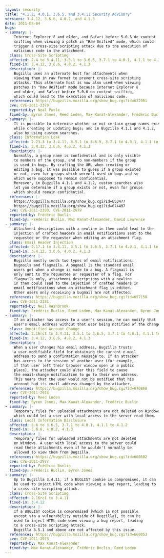 ```yaml
---
layout: security
title: "4.1.2, 4.0.1, 3.6.5, and 3.4.11 Security Advisory"
versions: 3.4.12, 3.6.6, 4.0.2, and 4.1.3
date: 2011-08-04
bugs:
- summary: |-
    Internet Explorer 8 and older, and Safari before 5.0.6 do content
    sniffing when viewing a patch in "Raw Unified" mode, which could
    trigger a cross-site scripting attack due to the execution of
    malicious code in the attachment.
  class: Cross-Site Scripting
  affected: 2.4 to 3.4.11, 3.5.1 to 3.6.5, 3.7.1 to 4.0.1, 4.1.1 to 4.1.2
  fixed-in: 3.4.12, 3.6.6, 4.0.2, 4.1.3
  description: |-
    Bugzilla uses an alternate host for attachments when
    viewing them in raw format to prevent cross-site scripting
    attacks. This alternate host is now also used when viewing
    patches in "Raw Unified" mode because Internet Explorer 8
    and older, and Safari before 5.0.6 do content sniffing,
    which could lead to the execution of malicious code.
  references: https://bugzilla.mozilla.org/show_bug.cgi?id=637981
  cve: CVE-2011-2379
  reported-by: Neal Poole
  fixed-by: Byron Jones, Reed Loden, Max Kanat-Alexander, Frédéric Buclin
- summary: |-
    It is possible to determine whether or not certain group names exist
    while creating or updating bugs; and in Bugzilla 4.1.1 and 4.1.2,
    also by using custom searches.
  class: Information Leak
  affected: 2.23.3 to 3.4.11, 3.5.1 to 3.6.5, 3.7.1 to 4.0.1, 4.1.1 to 4.1.2
  fixed-in: 3.4.12, 3.6.6, 4.0.2, 4.1.3
  description: |-
    Normally, a group name is confidential and is only visible
    to members of the group, and to non-members if the group
    is used in bugs. By crafting the URL when creating or
    editing a bug, it was possible to guess if a group existed
    or not, even for groups which weren't used in bugs and so
    which were supposed to remain confidential.
    Moreover, in Bugzilla 4.1.1 and 4.1.2, custom searches also
    let you determine if a group exists or not, even for groups
    which should remain confidential.
  references: |-
    https://bugzilla.mozilla.org/show_bug.cgi?id=653477
    https://bugzilla.mozilla.org/show_bug.cgi?id=674497
  cve: CVE-2011-2380, CVE-2011-2979
  reported-by: Frédéric Buclin
  fixed-by: Frédéric Buclin, Max Kanat-Alexander, David Lawrence
- summary: |-
    Attachment descriptions with a newline in them could lead to the
    injection of crafted headers in email notifications sent to the
    requestee or the requester when editing an attachment flag.
  class: Email Header Injection
  affected: 2.17.1 to 3.4.11, 3.5.1 to 3.6.5, 3.7.1 to 4.0.1, 4.1.1 to 4.1.2
  fixed-in: 3.4.12, 3.6.6, 4.0.2, 4.1.3
  description: |-
    Bugzilla mostly sends two types of email notifications:
    bugmails and flagmails. A bugmail is the standard email
    users get when a change is made to a bug. A flagmail is
    only sent to the requestee or requester of a flag. For
    flagmails only, attachment descriptions with a newline
    in them could lead to the injection of crafted headers in
    email notifications when an attachment flag is edited.
    Other users only receiving a bugmail are not affected.
  references: https://bugzilla.mozilla.org/show_bug.cgi?id=657158
  cve: CVE-2011-2381
  reported-by: Neil Rashbrook
  fixed-by: Frédéric Buclin, Reed Loden, Max Kanat-Alexander, Byron Jones
- summary: |-
    If an attacker has access to a user's session, he can modify that
    user's email address without that user being notified of the change.
  class: Unnotified Account Change
  affected: 2.16rc1 to 3.4.11, 3.5.1 to 3.6.5, 3.7.1 to 4.0.1, 4.1.1 to 4.1.2
  fixed-in: 3.4.12, 3.6.6, 4.0.2, 4.1.3
  description: |-
    When a user changes his email address, Bugzilla trusts
    a user-modifiable field for obtaining the current e-mail
    address to send a confirmation message to. If an attacker
    has access to the session of another user (for example,
    if that user left their browser window open in a public
    place), the attacker could alter this field to cause
    the email-change notification to go to their own address.
    This means that the user would not be notified that his
    account had its email address changed by the attacker.
  references: https://bugzilla.mozilla.org/show_bug.cgi?id=670868
  cve: CVE-2011-2978
  reported-by: Reed Loden
  fixed-by: Byron Jones, Max Kanat-Alexander, Frédéric Buclin
- summary: |-
    Temporary files for uploaded attachments are not deleted on Windows,
    which could let a user with local access to the server read them.
  class: Local Information Disclosure
  affected: 3.6 to 3.6.5, 3.7.1 to 4.0.1, 4.1.1 to 4.1.2
  fixed-in: 3.6.6, 4.0.2, 4.1.3
  description: |-
    Temporary files for uploaded attachments are not deleted
    on Windows. A user with local access to the server could
    read these attachments even if he wouldn't normally be
    allowed to view them from Bugzilla.
  references: https://bugzilla.mozilla.org/show_bug.cgi?id=660502
  cve: CVE-2011-2977
  reported-by: Frédéric Buclin
  fixed-by: Frédéric Buclin, Byron Jones
- summary: |-
    Up to Bugzilla 3.4.11, if a BUGLIST cookie is compromised, it can
    be used to inject HTML code when viewing a bug report, leading to
    a cross-site scripting attack.
  class: Cross-Site Scripting
  affected: 2.16rc1 to 3.4.11
  fixed-in: 3.4.12
  description: |-
    If a BUGLIST cookie is compromised (which is not possible
    except via a vulnerability outside of Bugzilla), it can be
    used to inject HTML code when viewing a bug report, leading
    to a cross-site scripting attack.
    Bugzilla 3.5.1 and above are not affected by this issue.
  references: https://bugzilla.mozilla.org/show_bug.cgi?id=660053
  cve: CVE-2011-2976
  reported-by: Max Kanat-Alexander
  fixed-by: Max Kanat-Alexander, Frédéric Buclin, Reed Loden
---
```

